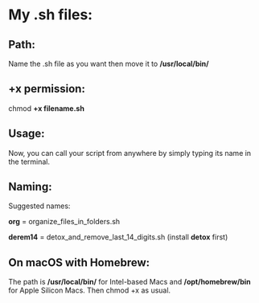 # My .sh files:

## Path:

Name the .sh file as you want then move it to **/usr/local/bin/**

## +x permission:

chmod **+x filename.sh**

## Usage:

Now, you can call your script from anywhere by simply typing its name in the terminal.

## Naming:

Suggested names: 

**org** = organize_files_in_folders.sh 

**derem14** = detox_and_remove_last_14_digits.sh (install **detox** first)

## On macOS with Homebrew:

The path is **/usr/local/bin/** for Intel-based Macs and **/opt/homebrew/bin** for Apple Silicon Macs.
Then chmod +x as usual.

